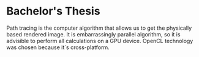 # Bachelor's Thesis

Path tracing is the computer algorithm that allows us to get the
physically based rendered image. It is embarrassingly parallel
algorithm, so it is advisible to perform all calculations on a GPU
device. OpenCL technology was chosen because it`s cross-platform.
